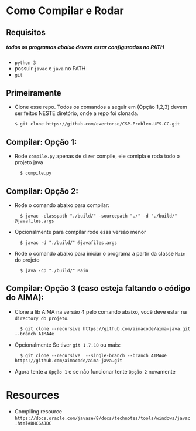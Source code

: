 
# Como Compilar e Rodar

## Requisitos
##### todos os programas abaixo devem estar configurados no PATH
- `python 3`
- possuir `javac` e `java` no PATH
- `git` 

## Primeiramente
-	Clone esse repo. Todos os comandos a seguir em (Opção 1,2,3) devem ser feitos NESTE diretório, onde a repo foi clonada.

		$ git clone https://github.com/evertonse/CSP-Problem-UFS-CC.git

## Compilar: Opção 1:
- Rode `compile.py` apenas de dizer compile, ele comipla e roda todo o projeto java
			
		$ compile.py

## Compilar: Opção 2:
- Rode o comando abaixo para compilar:

		$ javac -classpath "./build/" -sourcepath "./" -d "./build/" @javafiles.args

- Opcionalmente para compilar rode essa versão menor
		
		$ javac -d "./build/" @javafiles.args

- Rode o comando abaixo para iniciar o programa a partir da classe `Main` do projeto
	
		$ java -cp "./build/" Main

## Compilar: Opção 3 (caso esteja faltando o código do AIMA):

- Clone a lib AIMA na versão 4 pelo comando abaixo, você deve estar na `directory do projeto`.

		$ git clone --recursive https://github.com/aimacode/aima-java.git --branch AIMA4e

- Opcionalmente Se tiver `git 1.7.10` ou mais:

		$ git clone --recursive  --single-branch --branch AIMA4e https://github.com/aimacode/aima-java.git

- Agora tente a `Opção 1` e se não funcionar tente `Opção 2` novamente

# Resources 
- Compiling resource
`https://docs.oracle.com/javase/8/docs/technotes/tools/windows/javac.html#BHCGAJDC`